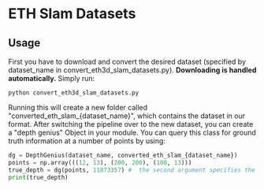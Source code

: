 # ETH Slam Datasets
## Usage
First you have to download and convert the desired dataset (specified by dataset_name in convert_eth3d_slam_datasets.py). 
**Downloading is handled automatically.** Simply run:
```shell
python convert_eth3d_slam_datasets.py
```
Running this will create a new folder called "converted_eth_slam_{dataset_name}", which contains the dataset in our format.
After switching the pipeline over to the new dataset, you can create a "depth genius" Object in your module. 
You can query this class for ground truth information at a number of points by using:
```python
dg = DepthGenius(dataset_name, converted_eth_slam_{dataset_name})
points = np.array(((12, 13), (200, 200), (100, 13)))
true_depth = dg(points, 11873357) #  the second argument specifies the timestamp
print(true_depth)
```
